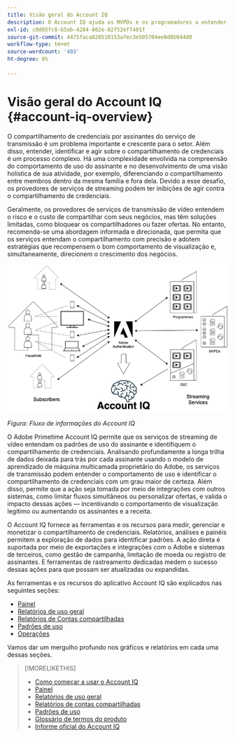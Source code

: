 ```yaml
---
title: Visão geral do Account IQ
description: O Account IQ ajuda os MVPDs e os programadores a entender os riscos para suas operações de receita e negócios e determinar as ações mais eficazes a serem tomadas para atenuar os impactos da fraude de credenciais.
exl-id: c0d85fc8-b5ab-4284-802e-82f52eff401f
source-git-commit: 4475faca828510153a7ec3e505704ee8d8b044d0
workflow-type: tm+mt
source-wordcount: '403'
ht-degree: 0%

---
```


# Visão geral do Account IQ {#account-iq-overview}

O compartilhamento de credenciais por assinantes do serviço de transmissão é um problema importante e crescente para o setor. Além disso, entender, identificar e agir sobre o compartilhamento de credenciais é um processo complexo. Há uma complexidade envolvida na compreensão do comportamento de uso do assinante e no desenvolvimento de uma visão holística de sua atividade, por exemplo, diferenciando o compartilhamento entre membros dentro da mesma família e fora dela. Devido a esse desafio, os provedores de serviços de streaming podem ter inibições de agir contra o compartilhamento de credenciais.


<div class "preview">
Geralmente, os provedores de serviços de transmissão de vídeo entendem o risco e o custo de compartilhar com seus negócios, mas têm soluções limitadas, como bloquear os compartilhadores ou fazer ofertas. No entanto, recomenda-se uma abordagem informada e direcionada, que permita que os serviços entendam o compartilhamento com precisão e adotem estratégias que recompensem o bom comportamento de visualização e, simultaneamente, direcionem o crescimento dos negócios. </span>

![Diagrama de fluxo do Account IQ](assets/aiq-intro.png)

*Figura: Fluxo de informações do Account IQ*

O Adobe Primetime Account IQ permite que os serviços de streaming de vídeo entendam os padrões de uso do assinante e identifiquem o compartilhamento de credenciais. Analisando profundamente a longa trilha de dados deixada para trás por cada assinante usando o modelo de aprendizado de máquina multicamada proprietário do Adobe, os serviços de transmissão podem entender o comportamento de uso e identificar o compartilhamento de credenciais com um grau maior de certeza. Além disso, permite que a ação seja tomada por meio de integrações com outros sistemas, como limitar fluxos simultâneos ou personalizar ofertas, e valida o impacto dessas ações — incentivando o comportamento de visualização legítimo ou aumentando os assinantes e a receita.

O Account IQ fornece as ferramentas e os recursos para medir, gerenciar e monetizar o compartilhamento de credenciais. Relatórios, análises e painéis permitem a exploração de dados para identificar padrões. A ação direta é suportada por meio de exportações e integrações com o Adobe e sistemas de terceiros, como gestão de campanha, limitação de moeda ou registro de assinantes. E ferramentas de rastreamento dedicadas medem o sucesso dessas ações para que possam ser atualizadas ou expandidas.

As ferramentas e os recursos do aplicativo Account IQ são explicados nas seguintes seções:

* [Painel](/help/AccountIQ/dashboard.md)
* [Relatórios de uso geral](/help/AccountIQ/general-usage-reports.md)
* [Relatórios de Contas compartilhadas](/help/AccountIQ/shared-acc-reports.md)
* [Padrões de uso](/help/AccountIQ/usage-patterns.md)
* [Operações](/help/AccountIQ/operations.md)

Vamos dar um mergulho profundo nos gráficos e relatórios em cada uma dessas seções.

>[!MORELIKETHIS]
>
>* [Como começar a usar o Account IQ](/help/AccountIQ/get-started.md)
>* [Painel](/help/AccountIQ/dashboard.md)
>* [Relatórios de uso geral](/help/AccountIQ/general-usage-reports.md)
>* [Relatórios de contas compartilhadas](/help/AccountIQ/shared-acc-reports.md)
>* [Padrões de uso](/help/AccountIQ/usage-patterns.md)
>* [Glossário de termos do produto](/help/AccountIQ/product-concepts.md)
>* [Informe oficial do Account IQ](https://www.adobe.com/content/dam/dx/us/en/products/primetime/resources/primetime-account-iq-whitepaper.pdf)


<!-- Credential sharing is rampant and prevalent among subscribers in the video streaming industry. To add to it, understanding, identifying, and acting on password sharing is a complex process. There is complexity involved in understanding the subscriber usage behavior and developing a holistic view of viewer activity—for example, distinguishing sharing among members within the same household and outside. Due to this challenge, streaming service providers have inhibitions in acting against password sharing.

Generally, video streaming service providers consider password sharing as fatal for business and act strongly against it, by blocking the sharers. However, it is advised to follow a holistic approach that enables them to understand sharing accurately and adopt strategies to reward good viewing behavior and target business growth simultaneously.

![Account IQ flow diagram](assets/aiq-intro.png)

*Figure: Account IQ information flow*

Adobe Primetime Account IQ enables video streaming services understand the subscriber usage patterns and identify password sharing by analyzing usage behavior. Moreover, it validates the impact of applying actions to encourage legitimate viewing behavior while maximizing business ROI, eventually growing subscribers and revenue.

By deeply analyzing the long, winding trail of data left behind by each subscriber using Adobe's proprietary multi-layer machine learning model, customers can understand usage behavior and identify password sharing with a greater degree of certainty, use the insights to validate the impact of applying actions to encourage legitimate viewing behavior while maximizing business growth, eventually act on password sharing using validated tactics to improve viewer experience, growing subscribers and revenue (for e.g. converting sharers to paid subscribers, managing ad loads based on sharing behavior, rewarding good behavior with better viewer experience).

Account IQ is helps you understand usage patterns and identify password sharing by leveraging the Primetime Authentication  solution that processes a huge volume of TV Everywhere transactions. A proprietary multi-layer machine learning model trained by this real-world TVE data accurately characterizes usage patterns and helps video streaming services understand usage patterns and identify password sharing at an individual account level. Based on Adobe's customer experience management solutions, Account IQ enables video streaming services to effectively use their audience data to create actionable sharing profiles as well powers integrations with other Adobe Digital Experience and 3rd party solutions—for example, Adobe Primetime Concurrency Monitoring or Adobe Analytics—to enable understanding usage patterns, identify and act upon password sharing.


<!-- The widespread availability of video content and streaming services bring with it problem of account sharing; eventually leading to the loss of revenue by content providers. Account IQ helps TV Everywhere and VOD (video on demand) providers understand the risks to their revenue and business operations, and determine the most effective actions to take to mitigate the impacts of credential fraud. It helps these media companies (MVPDs, Programmers, and VOD providers) manage and uncover the instances of password sharing with a high level of confidence, enabling them deliver better business outcomes and provide better viewing experiences for subscribers.

To help media companies better understand the password sharing within their businesses, Primetime Account IQ determines **Password Sharing Risk Index** that rates every subscriber on their likelihood of sharing account credentials for subscription passwords, from very low to very high. Based on these calculations and the resulting indices, analytics are performed and visuals are generated for better understanding and interpretation of the account sharing behavior. Account IQ is a hosted web application, which you can access using your browser.

Account IQ assigns sharing scores to different subscriber accounts, so that the content providers (media companies, programmers, MVPDs, and VOD providers) can take informed decisions about subscriber accounts and check the illicit sharing.

Passwords are the main methods for viewers to authenticate, and there is a misconception that credential sharing is allowed. This idea makes illicit password sharing a common practice; necessitating the need for media companies to educate their viewers about permissible sharing and prevent illicit sharing.-->

